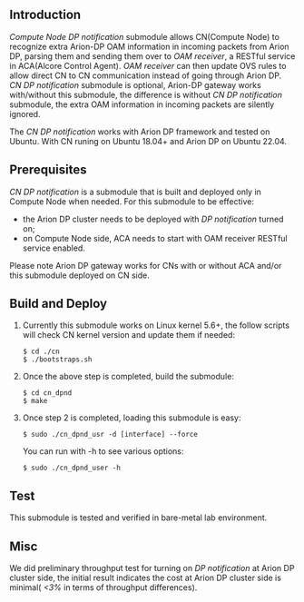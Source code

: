 ## Introduction

*Compute Node DP notification* submodule allows CN(Compute Node) to recognize extra Arion-DP OAM information in incoming packets from
Arion DP, parsing them and sending them over to *OAM receiver*, a RESTful service in ACA(Alcore Control Agent). *OAM receiver* can
then update OVS rules to allow direct CN to CN communication instead of going through Arion DP. *CN DP notification* submodule is
optional, Arion-DP gateway works with/without this submodule, the difference is without *CN DP notification* submodule, the extra OAM 
information in incoming packets are silently ignored.

The *CN DP notification* works with Arion DP framework and tested on Ubuntu. With CN runing on Ubuntu 18.04+ and Arion DP on Ubuntu 22.04.

## Prerequisites

*CN DP notification* is a submodule that is built and deployed only in Compute Node when needed. For this submodule to be effective:
  - the Arion DP cluster needs to be deployed with *DP notification* turned on;
  - on Compute Node side, ACA needs to start with OAM receiver RESTful service enabled.

Please note Arion DP gateway works for CNs with or without ACA and/or this submodule deployed on CN side.

## Build and Deploy

1. Currently this submodule works on Linux kernel 5.6+, the follow scripts will check CN kernel version and update them if needed:

       $ cd ./cn
       $ ./bootstraps.sh

2. Once the above step is completed, build the submodule:

       $ cd cn_dpnd
       $ make

3. Once step 2 is completed, loading this submodule is easy:

       $ sudo ./cn_dpnd_usr -d [interface] --force


    You can run with -h to see various options:
  
       $ sudo ./cn_dpnd_user -h
  

## Test

This submodule is tested and verified in bare-metal lab environment.

## Misc

We did preliminary throughput test for turning on *DP notification* at Arion DP cluster side, the initial result indicates the cost at Arion DP cluster side is minimal( *<3%* in terms of throughput differences).